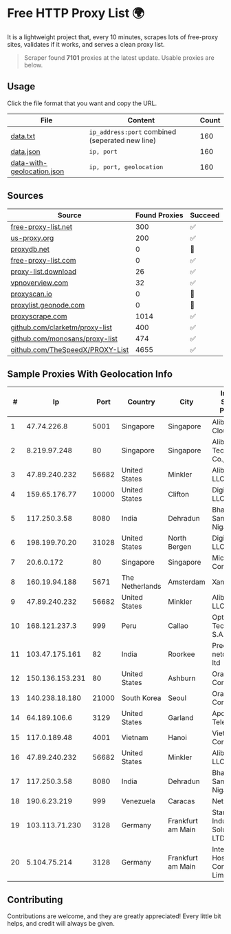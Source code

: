 
# Free HTTP Proxy List 🌍

It is a lightweight project that, every 10 minutes, scrapes lots of free-proxy sites, validates if it works, and serves a clean proxy list.


> Scraper found **7101** proxies at the latest update. Usable proxies are below.

## Usage

Click the file format that you want and copy the URL.


|File|Content|Count|
|----|-------|-----|
|[data.txt](https://raw.githubusercontent.com/themiralay/Proxy-List-World/master/data.txt)|`ip_address:port` combined (seperated new line)|160|
|[data.json](https://raw.githubusercontent.com/themiralay/Proxy-List-World/master/data.json)|`ip, port`|160|
|[data-with-geolocation.json](https://raw.githubusercontent.com/themiralay/Proxy-List-World/master/data-with-geolocation.json)|`ip, port, geolocation`|160|

## Sources

|Source|Found Proxies|Succeed|
|------|-------------|-------|
|[free-proxy-list.net](https://free-proxy-list.net)|300|✅|
|[us-proxy.org](https://www.us-proxy.org)|200|✅|
|[proxydb.net](http://proxydb.net)|0|🚫|
|[free-proxy-list.com](https://free-proxy-list.com/?page=&port=&type%5B%5D=http&type%5B%5D=https&up_time=0&search=Search)|0|✅|
|[proxy-list.download](https://www.proxy-list.download/HTTP)|26|✅|
|[vpnoverview.com](https://vpnoverview.com/privacy/anonymous-browsing/free-proxy-servers)|32|✅|
|[proxyscan.io](https://www.proxyscan.io)|0|🚫|
|[proxylist.geonode.com](https://proxylist.geonode.com/api/proxy-list?limit=300&page=1&sort_by=lastChecked&sort_type=desc&protocols=http,https)|0|🚫|
|[proxyscrape.com](https://api.proxyscrape.com/v2/?request=displayproxies&protocol=http&timeout=10000&country=all&ssl=all&anonymity=all)|1014|✅|
|[github.com/clarketm/proxy-list](https://raw.githubusercontent.com/clarketm/proxy-list/master/proxy-list-raw.txt)|400|✅|
|[github.com/monosans/proxy-list](https://raw.githubusercontent.com/monosans/proxy-list/main/proxies/http.txt)|474|✅|
|[github.com/TheSpeedX/PROXY-List](https://raw.githubusercontent.com/TheSpeedX/PROXY-List/master/http.txt)|4655|✅|


## Sample Proxies With Geolocation Info

|#|Ip|Port|Country|City|Internet Service Provider|
|-|--|----|-------|----|-------------------------|
|1|47.74.226.8|5001|Singapore|Singapore|Alibaba Cloud LLC|
|2|8.219.97.248|80|Singapore|Singapore|Alibaba (US) Technology Co., Ltd.|
|3|47.89.240.232|56682|United States|Minkler|Alibaba.com LLC|
|4|159.65.176.77|10000|United States|Clifton|DigitalOcean, LLC|
|5|117.250.3.58|8080|India|Dehradun|Bharat Sanchar Nigam Ltd|
|6|198.199.70.20|31028|United States|North Bergen|DigitalOcean, LLC|
|7|20.6.0.172|80|Singapore|Singapore|Microsoft Corporation|
|8|160.19.94.188|5671|The Netherlands|Amsterdam|Xantho UAB|
|9|47.89.240.232|56682|United States|Minkler|Alibaba.com LLC|
|10|168.121.237.3|999|Peru|Callao|Optical Technologies S.A.C.|
|11|103.47.175.161|82|India|Roorkee|Precious netcom pvt ltd|
|12|150.136.153.231|80|United States|Ashburn|Oracle Corporation|
|13|140.238.18.180|21000|South Korea|Seoul|Oracle Corporation|
|14|64.189.106.6|3129|United States|Garland|Apogee Telecom Inc.|
|15|117.0.189.48|4001|Vietnam|Hanoi|Viettel Corporation|
|16|47.89.240.232|56682|United States|Minkler|Alibaba.com LLC|
|17|117.250.3.58|8080|India|Dehradun|Bharat Sanchar Nigam Ltd|
|18|190.6.23.219|999|Venezuela|Caracas|Net Uno|
|19|103.113.71.230|3128|Germany|Frankfurt am Main|Stark Industries Solutions LTD|
|20|5.104.75.214|3128|Germany|Frankfurt am Main|International Hosting Company Limited|



## Contributing

Contributions are welcome, and they are greatly appreciated! Every
little bit helps, and credit will always be given.

